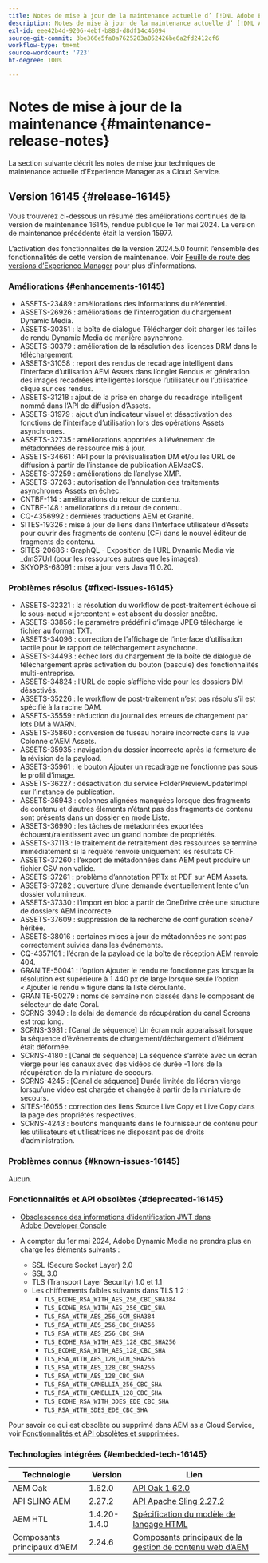 ```yaml
---
title: Notes de mise à jour de la maintenance actuelle d’ [!DNL Adobe Experience Manager]  as a Cloud Service.
description: Notes de mise à jour de la maintenance actuelle d’ [!DNL Adobe Experience Manager]  as a Cloud Service.
exl-id: eee42b4d-9206-4ebf-b88d-d8df14c46094
source-git-commit: 3be366e5fa0a7625203a052426be6a2fd2412cf6
workflow-type: tm+mt
source-wordcount: '723'
ht-degree: 100%

---
```


# Notes de mise à jour de la maintenance {#maintenance-release-notes}

La section suivante décrit les notes de mise jour techniques de maintenance actuelle d’Experience Manager as a Cloud Service.

## Version 16145 {#release-16145}

Vous trouverez ci-dessous un résumé des améliorations continues de la version de maintenance 16145, rendue publique le 1er mai 2024. La version de maintenance précédente était la version 15977.

L’activation des fonctionnalités de la version 2024.5.0 fournit l’ensemble des fonctionnalités de cette version de maintenance. Voir [Feuille de route des versions d’Experience Manager](https://experienceleague.adobe.com/fr/docs/experience-manager-release-information/aem-release-updates/update-releases-roadmap) pour plus d’informations.

### Améliorations {#enhancements-16145}

* ASSETS-23489 : améliorations des informations du référentiel.
* ASSETS-26926 : améliorations de l’interrogation du chargement Dynamic Media.
* ASSETS-30351 : la boîte de dialogue Télécharger doit charger les tailles de rendu Dynamic Media de manière asynchrone.
* ASSETS-30379 : amélioration de la résolution des licences DRM dans le téléchargement.
* ASSETS-31058 : report des rendus de recadrage intelligent dans l’interface d’utilisation AEM Assets dans l’onglet Rendus et génération des images recadrées intelligentes lorsque l’utilisateur ou l’utilisatrice clique sur ces rendus.
* ASSETS-31218 : ajout de la prise en charge du recadrage intelligent nommé dans l’API de diffusion d’Assets.
* ASSETS-31979 : ajout d’un indicateur visuel et désactivation des fonctions de l’interface d’utilisation lors des opérations Assets asynchrones.
* ASSETS-32735 : améliorations apportées à l’événement de métadonnées de ressource mis à jour.
* ASSETS-34661 : API pour la prévisualisation DM et/ou les URL de diffusion à partir de l’instance de publication AEMaaCS.
* ASSETS-37259 : améliorations de l’analyse XMP.
* ASSETS-37263 : autorisation de l’annulation des traitements asynchrones Assets en échec.
* CNTBF-114 : améliorations du retour de contenu.
* CNTBF-148 : améliorations du retour de contenu.
* CQ-4356992 : dernières traductions AEM et Granite.
* SITES-19326 : mise à jour de liens dans l’interface utilisateur d’Assets pour ouvrir des fragments de contenu (CF) dans le nouvel éditeur de fragments de contenu.
* SITES-20686 : GraphQL - Exposition de l’URL Dynamic Media via _dmS7Url (pour les ressources autres que les images).
* SKYOPS-68091 : mise à jour vers Java 11.0.20.

### Problèmes résolus {#fixed-issues-16145}

* ASSETS-32321 : la résolution du workflow de post-traitement échoue si le sous-nœud « jcr:content » est absent du dossier ancêtre.
* ASSETS-33856 : le paramètre prédéfini d’image JPEG télécharge le fichier au format TXT.
* ASSETS-34096 : correction de l’affichage de l’interface d’utilisation tactile pour le rapport de téléchargement asynchrone.
* ASSETS-34493 : échec lors du chargement de la boîte de dialogue de téléchargement après activation du bouton (bascule) des fonctionnalités multi-entreprise.
* ASSETS-34824 : l’URL de copie s’affiche vide pour les dossiers DM désactivés.
* ASSETS-35226 : le workflow de post-traitement n’est pas résolu s’il est spécifié à la racine DAM.
* ASSETS-35559 : réduction du journal des erreurs de chargement par lots DM à WARN.
* ASSETS-35860 : conversion de fuseau horaire incorrecte dans la vue Colonne d’AEM Assets.
* ASSETS-35935 : navigation du dossier incorrecte après la fermeture de la révision de la payload.
* ASSETS-35961 : le bouton Ajouter un recadrage ne fonctionne pas sous le profil d’image.
* ASSETS-36227 : désactivation du service FolderPreviewUpdaterImpl sur l’instance de publication.
* ASSETS-36943 : colonnes alignées manquées lorsque des fragments de contenu et d’autres éléments n’étant pas des fragments de contenu sont présents dans un dossier en mode Liste.
* ASSETS-36990 : les tâches de métadonnées exportées échouent/ralentissent avec un grand nombre de propriétés.
* ASSETS-37113 : le traitement de retraitement des ressources se termine immédiatement si la requête renvoie uniquement les résultats CF.
* ASSETS-37260 : l’export de métadonnées dans AEM peut produire un fichier CSV non valide.
* ASSETS-37261 : problème d’annotation PPTx et PDF sur AEM Assets.
* ASSETS-37282 : ouverture d’une demande éventuellement lente d’un dossier volumineux.
* ASSETS-37330 : l’import en bloc à partir de OneDrive crée une structure de dossiers AEM incorrecte.
* ASSETS-37609 : suppression de la recherche de configuration scene7 héritée.
* ASSETS-38016 : certaines mises à jour de métadonnées ne sont pas correctement suivies dans les événements.
* CQ-4357161 : l’écran de la payload de la boîte de réception AEM renvoie 404.
* GRANITE-50041 : l’option Ajouter le rendu ne fonctionne pas lorsque la résolution est supérieure à 1 440 px de large lorsque seule l’option « Ajouter le rendu » figure dans la liste déroulante.
* GRANITE-50279 : noms de semaine non classés dans le composant de sélecteur de date Coral.
* SCRNS-3949 : le délai de demande de récupération du canal Screens est trop long.
* SCRNS-3981 : [Canal de séquence] Un écran noir apparaissait lorsque la séquence d’événements de chargement/déchargement d’élément était déformée.
* SCRNS-4180 : [Canal de séquence] La séquence s’arrête avec un écran vierge pour les canaux avec des vidéos de durée -1 lors de la récupération de la miniature de secours.
* SCRNS-4245 : [Canal de séquence] Durée limitée de l’écran vierge lorsqu’une vidéo est chargée et changée à partir de la miniature de secours.
* SITES-16055 : correction des liens Source Live Copy et Live Copy dans la page des propriétés respectives.
* SCRNS-4243 : boutons manquants dans le fournisseur de contenu pour les utilisateurs et utilisatrices ne disposant pas de droits d’administration.

### Problèmes connus {#known-issues-16145}

Aucun.

### Fonctionnalités et API obsolètes {#deprecated-16145}

* [Obsolescence des informations d’identification JWT dans Adobe Developer Console](/help/security/jwt-credentials-deprecation-in-adobe-developer-console.md)

* À compter du 1er mai 2024, Adobe Dynamic Media ne prendra plus en charge les éléments suivants :

   * SSL (Secure Socket Layer) 2.0
   * SSL 3.0
   * TLS (Transport Layer Security) 1.0 et 1.1
   * Les chiffrements faibles suivants dans TLS 1.2 :
      * `TLS_ECDHE_RSA_WITH_AES_256_CBC_SHA384`
      * `TLS_ECDHE_RSA_WITH_AES_256_CBC_SHA`
      * `TLS_RSA_WITH_AES_256_GCM_SHA384`
      * `TLS_RSA_WITH_AES_256_CBC_SHA256`
      * `TLS_RSA_WITH_AES_256_CBC_SHA`
      * `TLS_ECDHE_RSA_WITH_AES_128_CBC_SHA256`
      * `TLS_ECDHE_RSA_WITH_AES_128_CBC_SHA`
      * `TLS_RSA_WITH_AES_128_GCM_SHA256`
      * `TLS_RSA_WITH_AES_128_CBC_SHA256`
      * `TLS_RSA_WITH_AES_128_CBC_SHA`
      * `TLS_RSA_WITH_CAMELLIA_256_CBC_SHA`
      * `TLS_RSA_WITH_CAMELLIA_128_CBC_SHA`
      * `TLS_ECDHE_RSA_WITH_3DES_EDE_CBC_SHA`
      * `TLS_RSA_WITH_SDES_EDE_CBC_SHA`


Pour savoir ce qui est obsolète ou supprimé dans AEM as a Cloud Service, voir [Fonctionnalités et API obsolètes et supprimées](/help/release-notes/deprecated-removed-features.md).

### Technologies intégrées {#embedded-tech-16145}

| Technologie | Version | Lien |
|---|---|---|
| AEM Oak | 1.62.0 | [API Oak 1.62.0](https://www.javadoc.io/doc/org.apache.jackrabbit/oak-api/1.62.0/index.html) |
| API SLING AEM | 2.27.2 | [API Apache Sling 2.27.2](https://www.javadoc.io/doc/org.apache.sling/org.apache.sling.api/latest/index.html) |
| AEM HTL | 1.4.20-1.4.0 | [Spécification du modèle de langage HTML](https://github.com/adobe/htl-spec) |
| Composants principaux d’AEM | 2.24.6 | [Composants principaux de la gestion de contenu web d’AEM](https://github.com/adobe/aem-core-wcm-components) |
